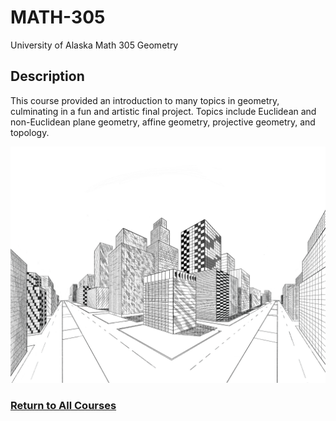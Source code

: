 # MATH-305
University of Alaska Math 305 Geometry

## Description
This course provided an introduction to many topics in geometry, culminating in a fun and artistic final project.
Topics include Euclidean and non-Euclidean plane geometry, affine geometry, projective geometry, and topology.

![Final Project Image](https://github.com/StefanoFochesatto/MATH-305/blob/main/Coursework/Final%20Perspective%20Art%20Project.png)



### [Return to All Courses](https://github.com/StefanoFochesatto/Course-Work)
